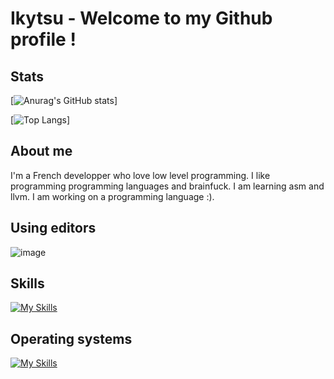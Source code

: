 # Ikytsu - Welcome to my Github profile !

## Stats
[![Anurag's GitHub stats](https://github-readme-stats.vercel.app/api?username=Ikytsu&theme=tokyonight)]

[![Top Langs](https://github-readme-stats.vercel.app/api/top-langs/?username=Ikytsu&layout=compact&theme=tokyonight)]

## About me

I'm a French developper who love low level programming.
I like programming programming languages and brainfuck.
I am learning asm and llvm.
I am working on a programming language :).

## Using editors
![image](https://github.com/Ikytsu/Ikytsu/assets/155775453/45dd95cb-d2b8-4149-949c-3391fce8c303)
## Skills
[![My Skills](https://skillicons.dev/icons?i=c,cpp,cs,python,java,lua,unity,blender&theme=dark)](https://skillicons.dev)

## Operating systems
[![My Skills](https://skillicons.dev/icons?i=linux,ubuntu&theme=dark)](https://skillicons.dev)

